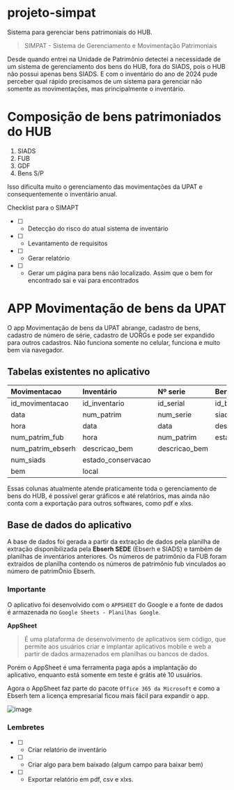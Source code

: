 # projeto-simpat

Sistema para gerenciar bens patrimoniais do HUB.

> SIMPAT - Sistema de Gerenciamento e Movimentação Patrimoniais

Desde quando entrei na Unidade de Patrimônio detectei a necessidade de um sistema de gerenciamento dos bens do HUB, fora do SIADS, pois o HUB não possui apenas bens SIADS. E com o inventário do ano de 2024 pude perceber qual rápido precisamos de um sistema para gerenciar não somente as movimentações, mas principalmente o inventário.

# Composição de bens patrimoniados do HUB

1. SIADS
2. FUB
3. GDF
4. Bens S/P

Isso dificulta muito o gerenciamento das movimentações da UPAT e consequentemente o inventário anual.

Checklist para o SIMAPT

- [ ] - Detecção do risco do atual sistema de inventário
- [ ] - Levantamento de requisitos
- [ ] - Gerar relatório
- [ ] - Gerar um página para bens não localizado. Assim que o bem for encontrado sai e vai para encontrados

# APP Movimentação de bens da UPAT

O app Movimentação de bens da UPAT abrange, cadastro de bens, cadastro de número de série, cadastro de UORGs e pode ser expandido para outros cadastros.
Não funciona somente no celular, funciona e muito bem via navegador.

## Tabelas existentes no aplicativo

| Movimentacao      | Inventário         | Nº serie      | Bens               | UOROGS      |
| :-------          | :-------           | :-------      | :-------           | :-------    |
| id_movimentacao   | id_inventario      | id_serial     | id_bem             | uorg        |
| data              | num_patrim         | num_serie     | siads              | Descricao   |
| hora              | data               | data          | descricao_bem      | Localizacao |
| num_patrim_fub    | hora               | num_patrim    | estado_conservacao |             |
| num_patrim_ebserh | descricao_bem      | descricao_bem |
| num_siads         | estado_conservacao |
| bem               | local              |

Essas colunas atualmente atende praticamente toda o gerenciamento de bens do HUB, é possível gerar gráficos e até relatórios, mas ainda não conta com a
exportação para outros softwares, como pdf e xlxs.

## Base de dados do aplicativo

A base de dados foi gerada a partir da extração de dados pela planilha de extração disponibilizada pela **Ebserh SEDE** (Ebserh e SIADS) e também de planilhas de inventários anteriores.
Os números de patrimônio da FUB foram extraídos de planilha contendo os números de patrimônio fub vinculados ao número de patrimÔnio Ebserh.

### Importante

O aplicativo foi desenvolvido com o `APPSHEET` do Google e a fonte de dados é armazenada no `Google Sheets - Planilhas Google`.

**AppSheet**
> É uma plataforma de desenvolvimento de aplicativos sem código, que permite aos usuários criar e implantar aplicativos mobile e web a partir de dados armazenados em planilhas ou bancos de dados.

Porém o AppSheet é uma ferramenta paga após a implantação do aplicativo, enquanto está somente em teste é grátis até 10 usuários.

Agora o AppSheet faz parte do pacote `Office 365 da Microsoft` e como a Ebserh tem a licença empresarial ficou mais fácil para expandir o app.

![image](https://github.com/user-attachments/assets/01790586-66e0-48a8-bd01-6de711a7b55d)

### Lembretes

- [ ] - Criar relatório de inventário
- [ ] - Criar algo para bem baixado (algum campo para baixar bem)
- [ ] - Exportar relatório em pdf, csv e xlxs.
